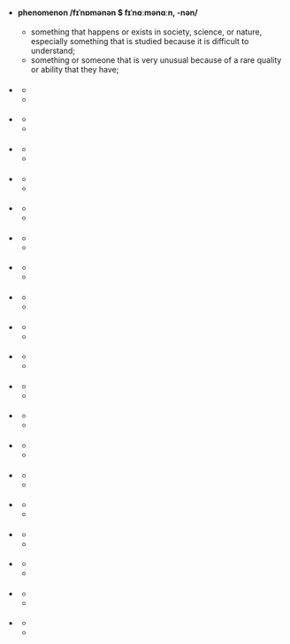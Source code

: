 - #### phenomenon /fɪˈnɒmənən $ fɪˈnɑːmənɑːn, -nən/  
    - something that happens or exists in society, science, or nature, especially something that is studied because it is difficult to understand;   
    - something or someone that is very unusual because of a rare quality or ability that they have;  

- ####   
    - 
    -  

- ####   
    - 
    -  

- ####   
    - 
    -  

- ####   
    - 
    -  


- ####   
    - 
    -  

- ####   
    - 
    -  

- ####   
    - 
    -  

- ####   
    - 
    -  

- ####   
    - 
    -  

- ####   
    - 
    -  

- ####   
    - 
    -  

- ####   
    - 
    -  

- ####   
    - 
    -  

- ####   
    - 
    -  

- ####   
    - 
    -  

- ####   
    - 
    -  

- ####   
    - 
    -  

- ####   
    - 
    -  

- ####   
    - 
    -  

